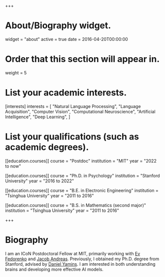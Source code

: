 +++
# About/Biography widget.
widget = "about"
active = true
date = 2016-04-20T00:00:00

# Order that this section will appear in.
weight = 5

# List your academic interests.
[interests]
  interests = [
    "Natural Language Processing",
    "Language Acquisition",
    "Computer Vision",
    "Computational Neuroscience",
    "Artificial Intelligence",
    "Deep Learning",
  ]

# List your qualifications (such as academic degrees).
[[education.courses]]
  course = "Postdoc"
  institution = "MIT"
  year = "2022 to now"

[[education.courses]]
  course = "Ph.D. in Psychology"
  institution = "Stanford University"
  year = "2016 to 2022"

[[education.courses]]
  course = "B.E. in Electronic Engineering"
  institution = "Tsinghua University"
  year = "2011 to 2016"

[[education.courses]]
  course = "B.S. in Mathematics (second major)"
  institution = "Tsinghua University"
  year = "2011 to 2016"
 
+++

# Biography

I am an ICoN Postdoctoral Fellow at MIT, primarily working with [Ev Fedorenko](https://mcgovern.mit.edu/profile/ev-fedorenko/) and [Jacob Andreas](https://www.mit.edu/~jda/).
Previously, I obtained my Ph.D. degree from Stanford, advised by [Daniel Yamins](http://web.stanford.edu/~yamins/).
I am interested in both understanding brains and developing more effective AI models.
